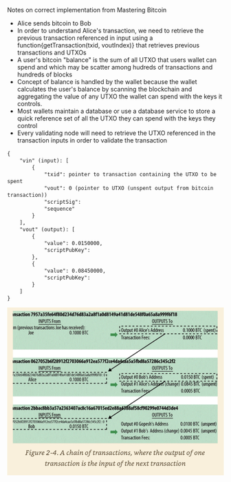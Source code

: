 Notes on correct implementation from Mastering Bitcoin
- Alice sends bitcoin to Bob
- In order to understand Alice's transaction, we need to retrieve the previous transaction referenced in input using a function{getTransaction(txid, voutIndex)} that retrieves previous transactions and UTXOs
- A user's bitcoin "balance" is the sum of all UTXO that users wallet can spend and which may be scatter among hudreds of transactions and hundreds of blocks
- Concept of balance is handled by the wallet because the wallet calculates the user's balance by scanning the blockchain and aggregating the value of any UTXO the wallet can spend with the keys it controls.
- Most wallets maintain a database or use a database service to store a quick reference set of all the UTXO they can spend with the keys they control
- Every validating node will need to retrieve the UTXO referenced in the transaction inputs in order to validate the transaction

```
{
    "vin" (input): [
        {
            "txid": pointer to transaction containing the UTXO to be spent
            "vout": 0 (pointer to UTXO (unspent output from bitcoin transaction))
            "scriptSig":
            "sequence"
        }
    ],
    "vout" (output): [
        {
            "value": 0.0150000,
            "scriptPubKey":
        },
        {
            "value": 0.08450000,
            "scriptPubKey":
        }
    ]
}
```

![alt text](./transaction-alice-bob.png)
